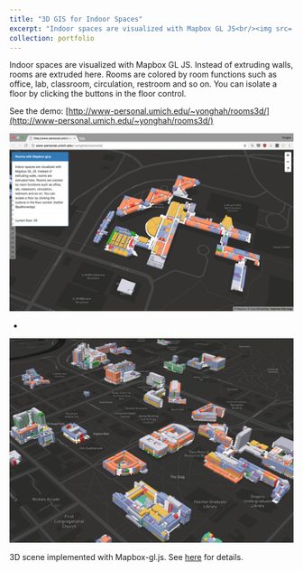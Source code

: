 ```yaml
---
title: "3D GIS for Indoor Spaces"
excerpt: "Indoor spaces are visualized with Mapbox GL JS<br/><img src='https://github.com/yonghah/yonghah2.github.io/raw/master/assets/img/projects/room3d_campus.png' width='500'>"
collection: portfolio
---
```


Indoor spaces are visualized with Mapbox GL JS. Instead of extruding walls, rooms are extruded here. Rooms are colored by room functions such as office, lab, classroom, circulation, restroom and so on. You can isolate a floor by clicking the buttons in the floor control. 


See the demo:
[http://www-personal.umich.edu/~yonghah/rooms3d/](http://www-personal.umich.edu/~yonghah/rooms3d/)

<div>
	<img width='600' src="https://github.com/yonghah/yonghah2.github.io/raw/master/assets/img/projects/room3d_window.png"/>
</div>

-

<div>
	<img width='600' src="https://github.com/yonghah/yonghah2.github.io/raw/master/assets/img/projects/room3d_campus.png"/>
</div>

3D scene implemented with Mapbox-gl.js. See [here](https://www.mapbox.com/mapbox-gl-js/style-spec/#layers-fill-extrusion) for details. 
